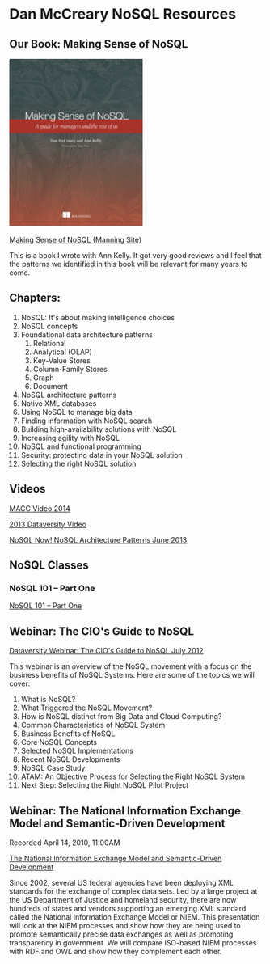 # Dan McCreary NoSQL Resources

## Our Book: Making Sense of NoSQL

![](img/making-sense-of-nosql-book-cover.png)

[Making Sense of NoSQL (Manning Site)](https://www.manning.com/books/making-sense-of-nosql)

This is a book I wrote with Ann Kelly.  It got very good reviews and I feel that the patterns we identified in this book will be relevant for many years to come. 

## Chapters:

1. NoSQL: It's about making intelligence choices
2. NoSQL concepts
3. Foundational data architecture patterns
    1. Relational
    2. Analytical (OLAP)
    3. Key-Value Stores
    4. Column-Family Stores
    5. Graph
    6. Document
4. NoSQL architecture patterns
5. Native XML databases
6. Using NoSQL to manage big data
7. Finding information with NoSQL search
8. Building high-availability solutions with NoSQL
9. Increasing agility with NoSQL
10. NoSQL and functional programming
11. Security: protecting data in your NoSQL solution
12. Selecting the right NoSQL solution

## Videos

[MACC Video 2014](https://www.youtube.com/watch?v=9slpA72_yHU)

[2013 Dataversity Video](https://youtu.be/Ms4dHPgNPUQ)

[NoSQL Now! NoSQL Architecture Patterns June 2013](https://www.youtube.com/watch?v=RSJUcrY4zhY)

## NoSQL Classes

### NoSQL 101 – Part One

[NoSQL 101 – Part One](http://www.dataversity.net/nosql-101/#)

## Webinar: The CIO's Guide to NoSQL

[Dataversity Webinar: The CIO's Guide to NoSQL July 2012](https://www.dataversity.net/webinar-the-cios-guide-to-nosql-2/)

This webinar is an overview of the NoSQL movement with a focus on the business benefits of NoSQL Systems.  Here are some of the topics we will cover:

1. What is NoSQL?
1. What Triggered the NoSQL Movement?
1. How is NoSQL distinct from Big Data and Cloud Computing?
1. Common Characteristics of NoSQL System
1. Business Benefits of NoSQL
1. Core NoSQL Concepts
1. Selected NoSQL Implementations
1. Recent NoSQL Developments
1. NoSQL Case Study
1. ATAM: An Objective Process for Selecting the Right NoSQL System
1. Next Step: Selecting the Right NoSQL Pilot Project

## Webinar: The National Information Exchange Model and Semantic-Driven Development
Recorded April 14, 2010, 11:00AM

[The National Information Exchange Model and Semantic-Driven Development](https://www.dataversity.net/the-national-information-exchange-model-and-semantic-driven-development/)

Since 2002, several US federal agencies have been deploying XML standards for the exchange of complex data sets. Led by a large project at the US Department of Justice and homeland security, there are now hundreds of states and vendors supporting an emerging XML standard called the National Information Exchange Model or NIEM. This presentation will look at the NIEM processes and show how they are being used to promote semantically precise data exchanges as well as promoting transparency in government. We will compare ISO-based NIEM processes with RDF and OWL and show how they complement each other.